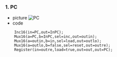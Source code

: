 ### 1. PC
* picture
![PC](https://nohano1l.github.io/co109a/03/jpg/60340.jpg)
* code
```
    Inc16(in=PC,out=InPC);
    Mux16(a=PC,b=InPC,sel=inc,out=outin);
    Mux16(a=outin,b=in,sel=load,out=outlo);
    Mux16(a=outlo,b=false,sel=reset,out=outre);
    Register(in=outre,load=true,out=out,out=PC);
```